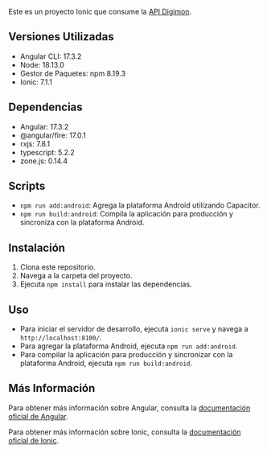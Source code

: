 Este es un proyecto Ionic que consume la [API Digimon](https://digimon-api.com/).

## Versiones Utilizadas

- Angular CLI: 17.3.2
- Node: 18.13.0
- Gestor de Paquetes: npm 8.19.3
- Ionic: 7.1.1

## Dependencias

- Angular: 17.3.2
- @angular/fire: 17.0.1
- rxjs: 7.8.1
- typescript: 5.2.2
- zone.js: 0.14.4

## Scripts
- `npm run add:android`: Agrega la plataforma Android utilizando Capacitor.
- `npm run build:android`: Compila la aplicación para producción y sincroniza con la plataforma Android.

## Instalación

1. Clona este repositorio.
2. Navega a la carpeta del proyecto.
3. Ejecuta `npm install` para instalar las dependencias.

## Uso

- Para iniciar el servidor de desarrollo, ejecuta `ionic serve` y navega a `http://localhost:8100/`.
- Para agregar la plataforma Android, ejecuta `npm run add:android`.
- Para compilar la aplicación para producción y sincronizar con la plataforma Android, ejecuta `npm run build:android`.

## Más Información

Para obtener más información sobre Angular, consulta la [documentación oficial de Angular](https://angular.io/).

Para obtener más información sobre Ionic, consulta la [documentación oficial de Ionic](https://ionicframework.com/docs).
